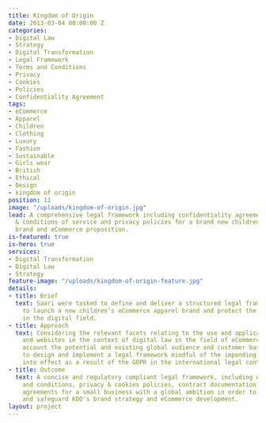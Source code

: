 ```yaml
---
title: Kingdom of Origin
date: 2013-03-04 00:00:00 Z
categories:
- Digital Law
- Strategy
- Digital Transformation
- Legal Framework
- Terms and Conditions
- Privacy
- Cookies
- Policies
- Confidentiality Agreement
tags:
- eCommerce
- Apparel
- Children
- Clothing
- Luxury
- Fashion
- Sustainable
- Girls wear
- British
- Ethical
- Design
- kingdom of origin
position: 11
image: "/uploads/kingdom-of-origin.jpg"
lead: A comprehensive legal framework including confidentiality agreements, terms
  & conditions of service and privacy policies for a brand new children’s apparel
  brand and eCommerce proposition.
is-featured: true
is-hero: true
services:
- Digital Transformation
- Digital Law
- Strategy
feature-image: "/uploads/kingdom-of-origin-feature.jpg"
details:
- title: Brief
  text: Saari were tasked to define and deliver a structured legal framework required
    to launch a new children’s eCommerce apparel brand and protect the company's rights
    in the digital field.
- title: Approach
  text: Considering the relevant facets relating to the use and application of  data
    and websites in the context of digital law in the field of eCommerce. Taking into
    account the potential and existing global audience and customer base in order
    to design and implement a legal framework mindful of the impending changes coming
    into effect as a result of the GDPR in the international legal context.
- title: Outcome
  text: A concise and regulatory compliant legal framework, including website terms
    and conditions, privacy & cookies policies, contract documentation and confidentiality
    agreements for a small business with a global ambition in order to fully support
    and safeguard KOO's brand strategy and eCommerce development.
layout: project
---
```


